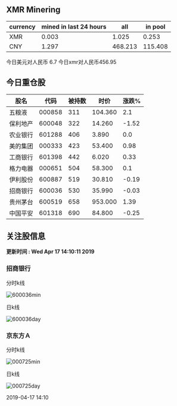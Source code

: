## XMR Minering

|currency|mined in last 24 hours|all|in pool|
|---|---|---|---|
|XMR|0.003|1.025|0.253|
|CNY|1.297|468.213|115.408|

今日美元对人民币 6.7	今日xmr对人民币456.95


## 今日重仓股 

|股名|代码|被持数|时价|涨跌%|
|---|---|---|---|---|
|五粮液|000858|311|104.360|2.1|
|保利地产|600048|322|14.260|-1.52|
|农业银行|601288|406|3.890|0.0|
|美的集团|000333|423|53.400|0.98|
|工商银行|601398|442|6.020|0.33|
|格力电器|000651|504|58.300|0.1|
|伊利股份|600887|519|30.810|-0.19|
|招商银行|600036|530|35.990|-0.03|
|贵州茅台|600519|658|953.000|1.39|
|中国平安|601318|690|84.800|-0.25|

## 关注股信息
**更新时间 : Wed Apr 17 14:10:11 2019**
### 招商银行 
分时k线

![600036min](http://image.sinajs.cn/newchart/min/n/sh600036.gif)

日k线

![600036day](http://image.sinajs.cn/newchart/daily/n/sh600036.gif)

### 京东方Ａ 
分时k线

![000725min](http://image.sinajs.cn/newchart/min/n/sz000725.gif)

日k线

![000725day](http://image.sinajs.cn/newchart/daily/n/sz000725.gif)

2019-04-17 14:10